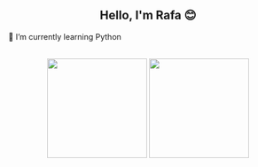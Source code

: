 <h2 align="center">Hello, I'm Rafa 😊</h2>

<div>
  <p>🌱 I’m currently learning Python</p>
</div>

<div align="center"><br>
  <img height="180em" src="https://github-readme-stats.vercel.app/api?username=rafael-ferper&show_icons=true&theme=omni&include_all_commits=true&count_private=true"/>
  <img height="180em" src="https://github-readme-stats.vercel.app/api/top-langs/?username=rafael-ferper&langs_count=7&theme=dark&layout=compact"/>
</div>
